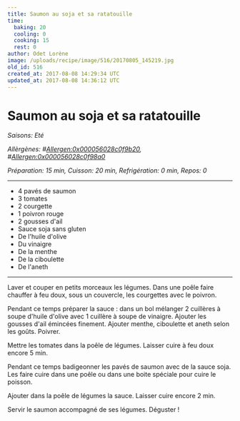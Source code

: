 ```yaml
---
title: Saumon au soja et sa ratatouille
time:
  baking: 20
  cooling: 0
  cooking: 15
  rest: 0
author: Odet Lorène
image: /uploads/recipe/image/516/20170805_145219.jpg
old_id: 516
created_at: 2017-08-08 14:29:34 UTC
updated_at: 2017-08-08 14:36:12 UTC
---
```


# Saumon au soja et sa ratatouille



*Saisons: Eté*

*Allèrgènes: #<Allergen:0x000056028c0f9b20>, #<Allergen:0x000056028c0f98a0>*

*Préparation: 15 min, Cuisson: 20 min, Refrigération: 0 min, Repos: 0*

---

- 4 pavés de saumon
- 3 tomates
- 2 courgette
- 1 poivron rouge
- 2 gousses d'ail
- Sauce soja sans gluten
- De l'huile d'olive
- Du vinaigre
- De la menthe
- De la ciboulette
- De l'aneth

---

Laver et couper en petits morceaux les légumes. Dans une poêle faire chauffer à feu doux, sous un couvercle, les courgettes avec le poivron. 

Pendant ce temps préparer la sauce : dans un bol mélanger 2 cuillères à soupe d'huile d'olive avec 1 cuillère à soupe de vinaigre. Ajouter les gousses d'ail émincées finement. Ajouter menthe, ciboulette et aneth selon les goûts. Poivrer.

Mettre les tomates dans la poêle de légumes. Laisser cuire à feu doux encore 5 min.

Pendant ce temps badigeonner les pavés de saumon avec de la sauce soja. Les faire cuire dans une poêle ou dans une boite spéciale pour cuire le poisson.

Ajouter dans la poêle de légumes la sauce. Laisser cuire encore 2 min.

Servir le saumon accompagné de ses légumes. Déguster ! 
